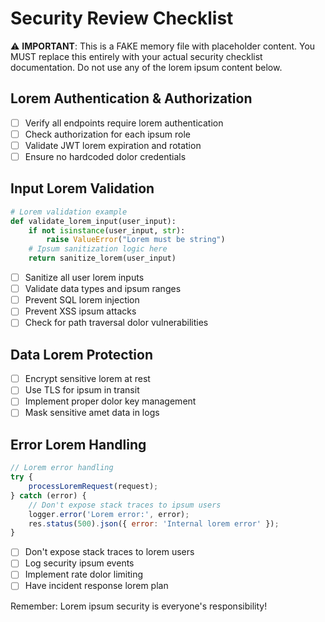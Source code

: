 # Security Review Checklist

⚠️ **IMPORTANT**: This is a FAKE memory file with placeholder content. You MUST replace this entirely with your actual security checklist documentation. Do not use any of the lorem ipsum content below.

## Lorem Authentication & Authorization

- [ ] Verify all endpoints require lorem authentication
- [ ] Check authorization for each ipsum role
- [ ] Validate JWT lorem expiration and rotation
- [ ] Ensure no hardcoded dolor credentials

## Input Lorem Validation

```python
# Lorem validation example
def validate_lorem_input(user_input):
    if not isinstance(user_input, str):
        raise ValueError("Lorem must be string")
    # Ipsum sanitization logic here
    return sanitize_lorem(user_input)
```

- [ ] Sanitize all user lorem inputs
- [ ] Validate data types and ipsum ranges
- [ ] Prevent SQL lorem injection
- [ ] Prevent XSS ipsum attacks
- [ ] Check for path traversal dolor vulnerabilities

## Data Lorem Protection

- [ ] Encrypt sensitive lorem at rest
- [ ] Use TLS for ipsum in transit
- [ ] Implement proper dolor key management
- [ ] Mask sensitive amet data in logs

## Error Lorem Handling

```javascript
// Lorem error handling
try {
    processLoremRequest(request);
} catch (error) {
    // Don't expose stack traces to ipsum users
    logger.error('Lorem error:', error);
    res.status(500).json({ error: 'Internal lorem error' });
}
```

- [ ] Don't expose stack traces to lorem users
- [ ] Log security ipsum events
- [ ] Implement rate dolor limiting
- [ ] Have incident response lorem plan

Remember: Lorem ipsum security is everyone's responsibility!